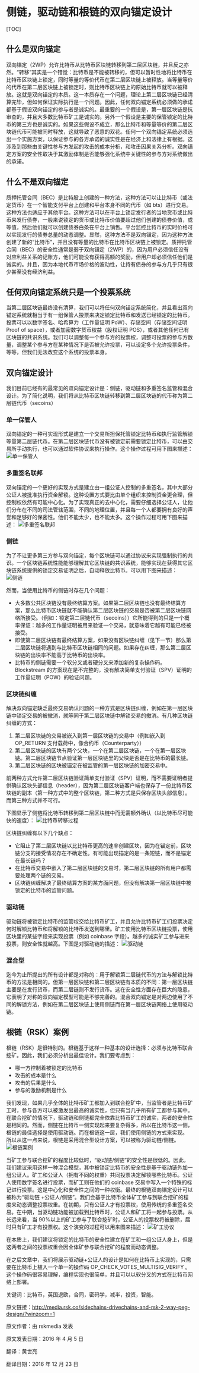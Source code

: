 # 侧链，驱动链和根链的双向锚定设计

[TOC]

## 什么是双向锚定

双向锚定（2WP）允许比特币从比特币区块链转移到第二层区块链，并且反之亦然。“转移”其实是一个错觉：比特币是不能被转移的，但可以暂时性地将比特币在比特币区块链上锁定，同时等量的等价代币在第二层区块链上被释放。当等量等价的代币在第二层区块链上被锁定时，则比特币区块链上的原始比特币就可以被释放。这就是双向锚定的本质。这一本质存在一个问题，理论上第二层区块链已经清算完毕，但如何保证实际执行是一个问题。因此，任何双向锚定系统必须做的承诺都基于假设双向锚定的参与者是诚实的。最重要的一个假设是，第一层区块链是抗审查的，并且大多数比特币矿工是诚实的。另外一个假设是主要的保管锁定的比特币的第三方也是诚实的。如果这些假设不成立，那么比特币和等量等价的第二层区块链代币可能被同时释放，这就导致了恶意的双花。任何一个双向锚定系统必须选出一个实施方案，以保证参与的各方承诺的诚实性是在经济上和法律上有根据。这涉及到那些由关键性参与方发起的攻击的成本分析，和攻击因果关系分析。双向锚定方案的安全性取决于其激励体制是否能够强化系统中关键性的参与方对系统做出的承诺。

## 什么不是双向锚定

质押托管合同（BEC）是比特股上创建的一种方法，这种方法可以让比特币（或法定货币）在一个智能支付平台上创建和平台本身不同的代币（如 bts）进行交易。这种方法也适应于其他平台。这种方法可以在平台上锁定发行者的当地货币或比特币来发行债券，一般来说锁定的货币或比特币价值要超过他们创建的债券价值，或等值，然后他们就可以创建债券白条在平台上销售。平台监控比特币的实时价格可以实现发行的债券总量的动态调整。显然，这种方法不是双向锚定，因为这种方法创建了新的“比特币”，并且没有等量的比特币在比特币区块链上被锁定。质押托管合同（BEC）的安全性通常是弱于双向锚定（2WP）的，因为用户必须信任没有对应利益关系的记账方，他们可能没有获得高额的奖励，但用户却必须信任他们是诚实的。并且，因为本地代币市场价格的波动性，让持有债券的参与方几乎只有很少甚至没有经济利益。

## 任何双向锚定系统只是一个投票系统

当第二层区块链最终没有清算，我们可以将任何双向锚定系统简化，并且看出双向锚定系统就相当于有一组保管人投票来决定锁定比特币和发送已经锁定的比特币。投票可以以数字签名、哈希算力（工作量证明 PoW）、存储空间（存储空间证明 Proof of space），或者加密数字货币权益（股权证明 POS），或者其他任何已有区块链的共识系统。我们可以调整每一个参与方的投票权，调整可投票的参与方数量，调整某个参与方在某种情况下是否被允许投票，可以设定多个允许投票条件，等等，但我们无法改变这个系统的投票本身。

## 双向锚定设计

我们目前已经有的最常见的双向锚定设计是：侧链，驱动链和多重签名监管和混合设计。为了简化说明，我们将从比特币区块链转移到第二层区块链的代币称为第二层链代币（secoins）

### 单一保管人

双向锚定的一种可实现形式是建立一个交易所担保托管锁定比特币和执行监管解锁等量第二层链代币。在第二层区块链代币没有被锁定前需要锁定比特币，可以由交易所手动执行，也可以通过软件协议来执行操作。这个操作过程可用下图来描述：
![单一保管人](media/侧链，驱动链和根链的双向锚定设计-单一保管人.png)

### 多重签名联邦

双向锚定的一个更好的实现方式是建立由一组公证人控制的多重签名，其中大部分公证人被批准执行资金解锁。这种设置方式要比由单个组织来控制资金更合理，但控制权依然有可能中心化。为了实现真正的去中心化，需要仔细选择公证人，让他们分布在不同的司法管辖范围，不同的地理位置，并且每一个人都要拥有良好的声誉和足够好的保密性。他们不能太少，也不能太多。这个操作过程可用下图来描述：
![多重签名联邦](media/侧链，驱动链和根链的双向锚定设计-多重签名联邦.png)

### 侧链

为了不让更多第三方参与双向锚定，每个区块链可以通过协议来实现强制执行的共识。一个区块链系统性能能够理解其它区块链的共识系统，能够实现在获得其它区块链系统提供的锁定交易证明之后，自动释放比特币。可以用下图来描述：
![侧链](media/侧链，驱动链和根链的双向锚定设计-侧链.png)

然而，当使用比特币的侧链时存在几个问题：

- 大多数公共区块链没有最终结算方案。如果第二层区块链也没有最终结算方案，那么比特币区块链就不能确认第二层区块链的交易是否被第二层区块链网络所接受。（例如：锁定第二层链代币（secoins））它所能得到的只是一个概率保证：越多的工作量证明被用来验证一个交易，就意味着它越有可能已经被接受。
- 即使第二层区块链有最终结算方案，如果没有区块链纠缠（见下一节）那么第二层区块链将遇到与比特币区块链相同的问题。如果存在纠缠，那么第二层区块链的出块率不能高于比特币的出块率。
- 比特币的侧链需要一个软分叉或者硬分叉来添加新的复杂操作码。Blockstream 的方案现在是不完整的，没有解决简单支付验证（SPV）证明的工作量证明（POW）的验证问题。

### 区块链纠缠

解决双向锚定缺乏最终交易确认问题的一种方式是区块链纠缠，例如在第一层区块链中锁定交易的被撤消，就等同于第二层区块链中解锁交易的撤消。有几种区块链纠缠的方式：

1. 第二层区块链的交易被嵌入到第一层区块链的交易中（例如嵌入到OP_RETURN 支付载荷中，像合约币（Counterparty））
2. 第二层区块链的区块有两个父块，一个在第二层区块链，一个在第一层区块链。第二层区块链节点验证第一层区块链里的父块是否是在比特币的最长链。
3. 第二层区块链的区块被锚定在被监管的第一层区块链的加密交易中。

前两种方式允许第二层区块链验证简单支付验证（SPV）证明，而不需要证明者提供确认区块头部信息（header），因为第二层区块链客户端也保存了一份比特币区块链的副本（第一种方式中的整个区块链，第二种方式是只保存区块头部信息）。而第三种方式并不可行。

下图显示了侧链将比特币转移到第二层区块链中而无需额外确认（以比特币尽可能快的速度）：
![比特币转移过程](media/侧链，驱动链和根链的双向锚定设计-比特币转移过程.png)

区块链纠缠有以下几个缺点：

- 它阻止了第二层区块链以比比特币更高的速率创建区块，因为在锚定前，区块链分支的接受情况存在不确定性。有可能出现描定的是一条短链，而不是锚定在最长链吗？
- 在比特币交易中嵌入了第二层区块链的交易时，第二层区块链的所有用户都需要处理两个链的交易。
- 区块链纠缠解决了最终结算方案的某方面问题，但没有解决第一层区块链中被锁定的比特币的监管问题。

### 驱动链

驱动链将被锁定比特币的监管权交给比特币矿工，并且允许比特币矿工们投票决定何时解锁比特币和将解锁的比特币发送到哪里。矿工使用比特币区块链投票，使用区块里的某些字段来实现投票（例如 coinbase 字段）。越多的诚实矿工参与进来投票，则安全性就越高。下图是对驱动链的描述：
![驱动链](media/侧链，驱动链和根链的双向锚定设计-驱动链.png)

### 混合型

迄今为止所提出的所有设计都是对称的：用于解锁第二层链代币的方法与解锁比特币的方法是相同的。但第一层区块链和第二层区块链有本质的不同：第一层区块链主要是在发行货币，而第二层链则不发行货币。这在安全性方面存在巨大的隐患，它表明了对称的双向锚定模型可能是不够完善的。混合双向锚定是对两边使用了不同的解锁方法，例如在第二层区块链上使用侧链而在第一层区块链网络上使用驱动链。

## 根链（RSK）案例

根链（RSK）是很特别的。根链基于这样一种基本的设计选择：必须与比特币联合挖矿。因此，我们必须分析出最佳设计。我们要考虑到：

- 哪一方控制着被锁定的比特币
- 攻击的成本是什么
- 攻击的后果是什么
- 参与的激励机制是什么

我们发现，如果几乎全体的比特币矿工都加入到联合挖矿中，当监管者是比特币矿工时，参与各方可以被激发出最高的诚实性，但只有当几乎所有矿工都参与其中。在联合挖矿的情况下，驱动链和侧链都完全依靠比特币矿工的诚实，两者的安全性是相同的。然而，侧链在比特币一侧实现起来要复杂得多，所以在比特币这一侧，根链的最佳选择是使用驱动链。而在根链这一层，我们使用侧链的方式来实现。 所以从这一点来说，根链是采用混合型设计方案，可以被称为驱动链/侧链。
![根链案例](media/侧链，驱动链和根链的双向锚定设计-根链案例.png)

当矿工参与联合挖矿的程度比较低时，“驱动链/侧链”的安全性是很低的。因此，我们建议采用这样一种混合模型，其中被锁定比特币的安全性是基于驱动链外加一组公证人。矿工和公证人（拥有不同的权重）共同投票决定解锁哪些比特币。公证人使用数字签名进行投票，而矿工则在他们的 coinbase 交易中写入一个特殊的标记进行投票。这是中心化和安全性之间的一种权衡。最终的根链双向锚定设计可以被称为“驱动链 +公证人/侧链”。我们会基于比特币全体矿工参与到联合挖矿的程度来动态调整投票权重。在初期，只有公证人才有投票权，使用传统的多重签名交易。在中期，当驱动链功能被加载到比特币时，公证人和矿工将一起参与投票。从长远来看，当 90%以上的矿工参与了联合挖矿时，公证人的投票权将被删除，届时只有矿工才有投票权。这个演变的过程可以用来图来描述：
![矿工协议](media/侧链，驱动链和根链的双向锚定设计-矿工协议.png)

在本质上，我们建议将锁定的比特币的安全性建立在矿工和一组公证人身上，但是这两者之间的投票权重会因全体矿参与联合挖矿的程度而动态调整。

在之后文章中，我们将展示驱动链+公证人的设计是如何在比特币上实现的，只需要在比特币上植入一个单一的操作码 OP_CHECK_VOTES_MULTISIG_VERIFY 。这个操作码很容易理解，编程实现也很简单，并且可以以软分叉的方式在比特币网络上部署。

关键词：比特币，英国退欧，合同，密码学，减半，投资，智能。

原文链接：<http://media.rsk.co/sidechains-drivechains-and-rsk-2-way-peg-design/?winzoom=1>

原文作者：由 rskmedia 发表

原文发表日期：2016 年 4 月 5 日

翻译：黄世亮

翻译日期：2016 年 12 月 23 日
